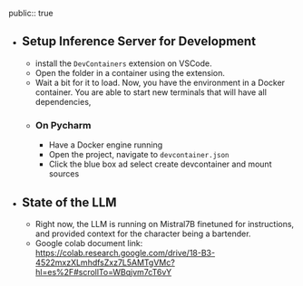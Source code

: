 public:: true

- ## Setup Inference Server for Development
	- install the `DevContainers` extension on VSCode.
	- Open the folder in a container using the extension.
	- Wait a bit for it to load. Now, you have the environment in a Docker container. You are able to start new terminals that will have all dependencies,
	- ### On Pycharm
		- Have a Docker engine running
		- Open the project, navigate to `devcontainer.json`
		- Click the blue box ad select create devcontainer and mount sources
- ## State of the LLM
	- Right now, the LLM is running on Mistral7B finetuned for instructions, and provided context for the character being a bartender.
	- Google colab document link: https://colab.research.google.com/drive/18-B3-4522mxzXLmhdfsZxz7L5AMTgVMc?hl=es%2F#scrollTo=WBqjvm7cT6vY